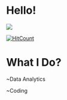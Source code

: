 # Hello!

![](https://media.giphy.com/media/SRlcbMtn4zgpWBVfrS/giphy.gif)   


[![HitCount](http://hits.dwyl.com/abhinav237/abhinav237.svg)](http://hits.dwyl.com/abhinav237/abhinav237)  

# What I Do?
 <p>~Data Analytics</p>
 <p>~Coding</>
